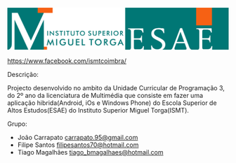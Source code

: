 ![alt text](https://github.com/JoaoCarrapato/EsaeIsmt/blob/master/Logos.png)

https://www.facebook.com/ismtcoimbra/

Descrição:

Projecto desenvolvido no ambito da Unidade Curricular de Programação 3, do 2º ano da licenciatura de Multimédia que consiste em fazer uma aplicação hibrida(Android, iOs e Windows Phone) do Escola Superior de Altos Estudos(ESAE) do Instituto Superior Miguel Torga(ISMT).

Grupo:

* João Carrapato carrapato.95@gmail.com<br>
* Filipe Santos filipesantos70@hotmail.com<br>
* Tiago Magalhães tiago_bmagalhaes@hotmail.com<br>



